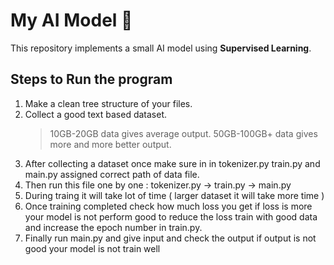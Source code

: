 # My AI Model 🚀

This repository implements a small AI model using **Supervised Learning**.

## Steps to Run the program
  1.  Make a clean tree structure of your files.
  2.  Collect a good text based dataset.
         > 10GB-20GB data gives average output.
         > 50GB-100GB+ data gives more and more better output.
  3.  After collecting a dataset once make sure in in tokenizer.py train.py and main.py assigned correct path of data file.
  4.  Then run this file one by one :
               tokenizer.py -> train.py ->  main.py
  5.  During traing it will take lot of time ( larger dataset it will take more time )
  6.  Once training completed check how much loss you get if loss is more your model is not perform good
      to reduce the loss train with good data and increase the epoch number in train.py.
  7.  Finally run main.py and give input and check the output if output is not good your model is not train well

